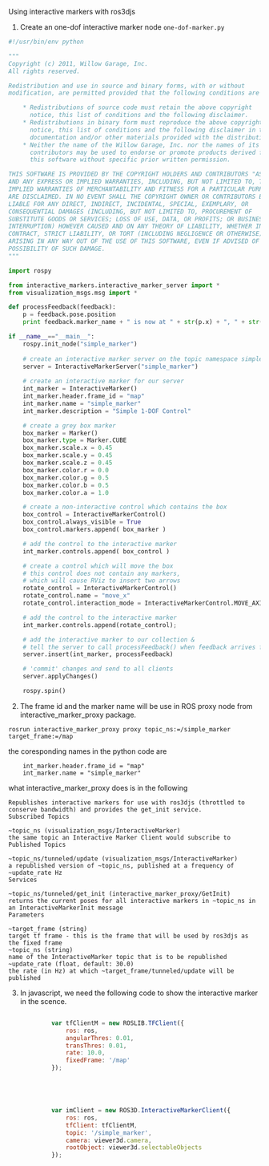 Using interactive markers with ros3djs

1. Create an one-dof interactive marker node ```one-dof-marker.py```

```python
#!/usr/bin/env python

"""
Copyright (c) 2011, Willow Garage, Inc.
All rights reserved.

Redistribution and use in source and binary forms, with or without
modification, are permitted provided that the following conditions are met:

    * Redistributions of source code must retain the above copyright
      notice, this list of conditions and the following disclaimer.
    * Redistributions in binary form must reproduce the above copyright
      notice, this list of conditions and the following disclaimer in the
      documentation and/or other materials provided with the distribution.
    * Neither the name of the Willow Garage, Inc. nor the names of its
      contributors may be used to endorse or promote products derived from
      this software without specific prior written permission.

THIS SOFTWARE IS PROVIDED BY THE COPYRIGHT HOLDERS AND CONTRIBUTORS "AS IS"
AND ANY EXPRESS OR IMPLIED WARRANTIES, INCLUDING, BUT NOT LIMITED TO, THE
IMPLIED WARRANTIES OF MERCHANTABILITY AND FITNESS FOR A PARTICULAR PURPOSE
ARE DISCLAIMED. IN NO EVENT SHALL THE COPYRIGHT OWNER OR CONTRIBUTORS BE
LIABLE FOR ANY DIRECT, INDIRECT, INCIDENTAL, SPECIAL, EXEMPLARY, OR
CONSEQUENTIAL DAMAGES (INCLUDING, BUT NOT LIMITED TO, PROCUREMENT OF
SUBSTITUTE GOODS OR SERVICES; LOSS OF USE, DATA, OR PROFITS; OR BUSINESS
INTERRUPTION) HOWEVER CAUSED AND ON ANY THEORY OF LIABILITY, WHETHER IN
CONTRACT, STRICT LIABILITY, OR TORT (INCLUDING NEGLIGENCE OR OTHERWISE)
ARISING IN ANY WAY OUT OF THE USE OF THIS SOFTWARE, EVEN IF ADVISED OF THE
POSSIBILITY OF SUCH DAMAGE.
"""

import rospy

from interactive_markers.interactive_marker_server import *
from visualization_msgs.msg import *

def processFeedback(feedback):
    p = feedback.pose.position
    print feedback.marker_name + " is now at " + str(p.x) + ", " + str(p.y) + ", " + str(p.z)

if __name__=="__main__":
    rospy.init_node("simple_marker")
    
    # create an interactive marker server on the topic namespace simple_marker
    server = InteractiveMarkerServer("simple_marker")
    
    # create an interactive marker for our server
    int_marker = InteractiveMarker()
    int_marker.header.frame_id = "map"
    int_marker.name = "simple_marker"
    int_marker.description = "Simple 1-DOF Control"

    # create a grey box marker
    box_marker = Marker()
    box_marker.type = Marker.CUBE
    box_marker.scale.x = 0.45
    box_marker.scale.y = 0.45
    box_marker.scale.z = 0.45
    box_marker.color.r = 0.0
    box_marker.color.g = 0.5
    box_marker.color.b = 0.5
    box_marker.color.a = 1.0

    # create a non-interactive control which contains the box
    box_control = InteractiveMarkerControl()
    box_control.always_visible = True
    box_control.markers.append( box_marker )

    # add the control to the interactive marker
    int_marker.controls.append( box_control )

    # create a control which will move the box
    # this control does not contain any markers,
    # which will cause RViz to insert two arrows
    rotate_control = InteractiveMarkerControl()
    rotate_control.name = "move_x"
    rotate_control.interaction_mode = InteractiveMarkerControl.MOVE_AXIS

    # add the control to the interactive marker
    int_marker.controls.append(rotate_control);

    # add the interactive marker to our collection &
    # tell the server to call processFeedback() when feedback arrives for it
    server.insert(int_marker, processFeedback)

    # 'commit' changes and send to all clients
    server.applyChanges()

    rospy.spin()

```

2. The frame id and the marker name will be use in ROS proxy node from interactive_marker_proxy package.

```rosrun interactive_marker_proxy proxy topic_ns:=/simple_marker target_frame:=/map```


the coresponding names in the python code are

```
    int_marker.header.frame_id = "map"
    int_marker.name = "simple_marker"
```

what interactive_marker_proxy  does is in the following


```interactive_marker_proxy
Republishes interactive markers for use with ros3djs (throttled to conserve bandwidth) and provides the get_init service.
Subscribed Topics

~topic_ns (visualization_msgs/InteractiveMarker)
the same topic an Interactive Marker Client would subscribe to
Published Topics

~topic_ns/tunneled/update (visualization_msgs/InteractiveMarker)
a republished version of ~topic_ns, published at a frequency of ~update_rate Hz
Services

~topic_ns/tunneled/get_init (interactive_marker_proxy/GetInit)
returns the current poses for all interactive markers in ~topic_ns in an InteractiveMarkerInit message
Parameters

~target_frame (string)
target tf frame - this is the frame that will be used by ros3djs as the fixed frame
~topic_ns (string)
name of the InteractiveMarker topic that is to be republished
~update_rate (float, default: 30.0)
the rate (in Hz) at which ~target_frame/tunneled/update will be published
```


3. In javascript, we need the following code to show the interactive marker in the scence.

```javascript

            var tfClientM = new ROSLIB.TFClient({
                ros: ros,
                angularThres: 0.01,
                transThres: 0.01,
                rate: 10.0,
                fixedFrame: '/map'
            });





            var imClient = new ROS3D.InteractiveMarkerClient({
                ros: ros,
                tfClient: tfClientM,
                topic: '/simple_marker',
                camera: viewer3d.camera,
                rootObject: viewer3d.selectableObjects
            });


```
